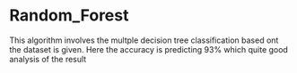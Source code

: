 # Random_Forest

This algorithm involves the multple decision tree classification based ont the dataset is given.
Here the accuracy is predicting 93% which quite good analysis of the result
